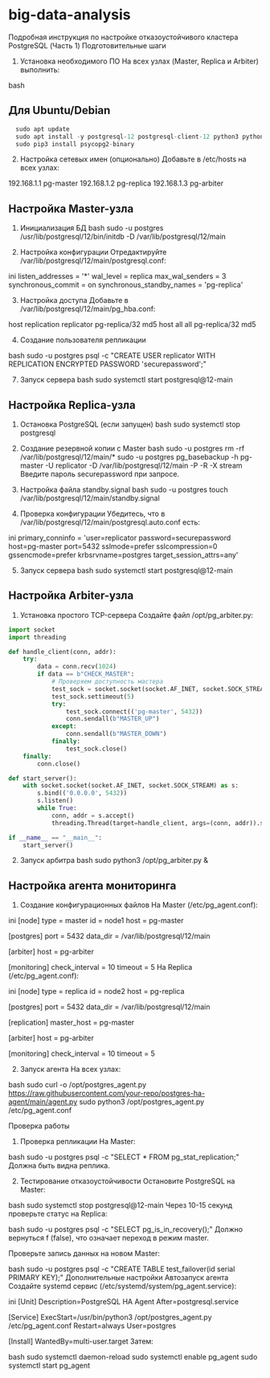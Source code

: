 # big-data-analysis
Подробная инструкция по настройке отказоустойчивого кластера PostgreSQL (Часть 1)
Подготовительные шаги
1. Установка необходимого ПО
На всех узлах (Master, Replica и Arbiter) выполнить:

bash
## Для Ubuntu/Debian
``` python
  sudo apt update
  sudo apt install -y postgresql-12 postgresql-client-12 python3 python3-pip
  sudo pip3 install psycopg2-binary
``` 

2. Настройка сетевых имен (опционально)
Добавьте в /etc/hosts на всех узлах:

192.168.1.1 pg-master
192.168.1.2 pg-replica
192.168.1.3 pg-arbiter

## Настройка Master-узла
1. Инициализация БД
bash
sudo -u postgres /usr/lib/postgresql/12/bin/initdb -D /var/lib/postgresql/12/main

3. Настройка конфигурации
Отредактируйте /var/lib/postgresql/12/main/postgresql.conf:

ini
listen_addresses = '*'
wal_level = replica
max_wal_senders = 3
synchronous_commit = on
synchronous_standby_names = 'pg-replica'

3. Настройка доступа
Добавьте в /var/lib/postgresql/12/main/pg_hba.conf:

host    replication     replicator      pg-replica/32       md5
host    all             all             pg-replica/32       md5

4. Создание пользователя репликации
   
bash
sudo -u postgres psql -c "CREATE USER replicator WITH REPLICATION ENCRYPTED PASSWORD 'securepassword';"

7. Запуск сервера
bash
sudo systemctl start postgresql@12-main

## Настройка Replica-узла

1. Остановка PostgreSQL (если запущен)
bash
sudo systemctl stop postgresql

3. Создание резервной копии с Master
bash
sudo -u postgres rm -rf /var/lib/postgresql/12/main/*
sudo -u postgres pg_basebackup -h pg-master -U replicator -D /var/lib/postgresql/12/main -P -R -X stream
Введите пароль securepassword при запросе.

4. Настройка файла standby.signal
bash
sudo -u postgres touch /var/lib/postgresql/12/main/standby.signal

6. Проверка конфигурации
Убедитесь, что в /var/lib/postgresql/12/main/postgresql.auto.conf есть:

ini
primary_conninfo = 'user=replicator password=securepassword host=pg-master port=5432 sslmode=prefer sslcompression=0 gssencmode=prefer krbsrvname=postgres target_session_attrs=any'

5. Запуск сервера
bash
sudo systemctl start postgresql@12-main

## Настройка Arbiter-узла

1. Установка простого TCP-сервера
Создайте файл /opt/pg_arbiter.py:

```python
import socket
import threading

def handle_client(conn, addr):
    try:
        data = conn.recv(1024)
        if data == b"CHECK_MASTER":
            # Проверяем доступность мастера
            test_sock = socket.socket(socket.AF_INET, socket.SOCK_STREAM)
            test_sock.settimeout(5)
            try:
                test_sock.connect(('pg-master', 5432))
                conn.sendall(b"MASTER_UP")
            except:
                conn.sendall(b"MASTER_DOWN")
            finally:
                test_sock.close()
    finally:
        conn.close()

def start_server():
    with socket.socket(socket.AF_INET, socket.SOCK_STREAM) as s:
        s.bind(('0.0.0.0', 5432))
        s.listen()
        while True:
            conn, addr = s.accept()
            threading.Thread(target=handle_client, args=(conn, addr)).start()

if __name__ == "__main__":
    start_server()
```

2. Запуск арбитра
bash
sudo python3 /opt/pg_arbiter.py &

## Настройка агента мониторинга

1. Создание конфигурационных файлов
На Master (/etc/pg_agent.conf):

ini
[node]
type = master
id = node1
host = pg-master

[postgres]
port = 5432
data_dir = /var/lib/postgresql/12/main

[arbiter]
host = pg-arbiter

[monitoring]
check_interval = 10
timeout = 5
На Replica (/etc/pg_agent.conf):

ini
[node]
type = replica
id = node2
host = pg-replica

[postgres]
port = 5432
data_dir = /var/lib/postgresql/12/main

[replication]
master_host = pg-master

[arbiter]
host = pg-arbiter

[monitoring]
check_interval = 10
timeout = 5

2. Запуск агента
На всех узлах:

bash
sudo curl -o /opt/postgres_agent.py https://raw.githubusercontent.com/your-repo/postgres-ha-agent/main/agent.py
sudo python3 /opt/postgres_agent.py /etc/pg_agent.conf

Проверка работы
1. Проверка репликации
На Master:

bash
sudo -u postgres psql -c "SELECT * FROM pg_stat_replication;"
Должна быть видна реплика.

2. Тестирование отказоустойчивости
Остановите PostgreSQL на Master:

bash
sudo systemctl stop postgresql@12-main
Через 10-15 секунд проверьте статус на Replica:

bash
sudo -u postgres psql -c "SELECT pg_is_in_recovery();"
Должно вернуться f (false), что означает переход в режим master.

Проверьте запись данных на новом Master:

bash
sudo -u postgres psql -c "CREATE TABLE test_failover(id serial PRIMARY KEY);"
Дополнительные настройки
Автозапуск агента
Создайте systemd сервис (/etc/systemd/system/pg_agent.service):

ini
[Unit]
Description=PostgreSQL HA Agent
After=postgresql.service

[Service]
ExecStart=/usr/bin/python3 /opt/postgres_agent.py /etc/pg_agent.conf
Restart=always
User=postgres

[Install]
WantedBy=multi-user.target
Затем:

bash
sudo systemctl daemon-reload
sudo systemctl enable pg_agent
sudo systemctl start pg_agent

